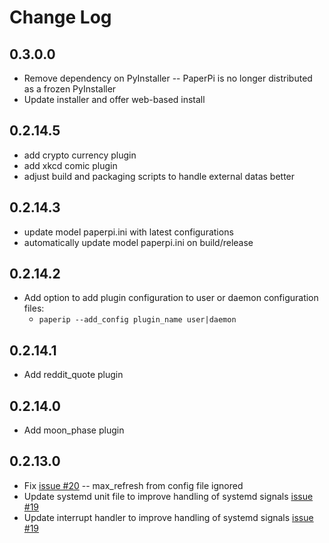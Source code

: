# Change Log

## 0.3.0.0

* Remove dependency on PyInstaller -- PaperPi is no longer distributed as a frozen PyInstaller
* Update installer and offer web-based install

## 0.2.14.5

* add crypto currency plugin
* add xkcd comic plugin
* adjust build and packaging scripts to handle external datas better

## 0.2.14.3

* update model paperpi.ini with latest configurations
* automatically update model paperpi.ini on build/release

## 0.2.14.2

* Add option to add plugin configuration to user or daemon configuration files:
  * `paperip --add_config plugin_name user|daemon`

## 0.2.14.1

* Add reddit_quote plugin

## 0.2.14.0

* Add moon_phase plugin

## 0.2.13.0

* Fix [issue #20](https://github.com/txoof/epd_display/issues/20) -- max_refresh from config file ignored
* Update systemd unit file to improve handling of systemd signals  [issue #19](https://github.com/txoof/epd_display/issues/19)
* Update interrupt handler to improve handling of systemd signals [issue #19](https://github.com/txoof/epd_display/issues/19)
